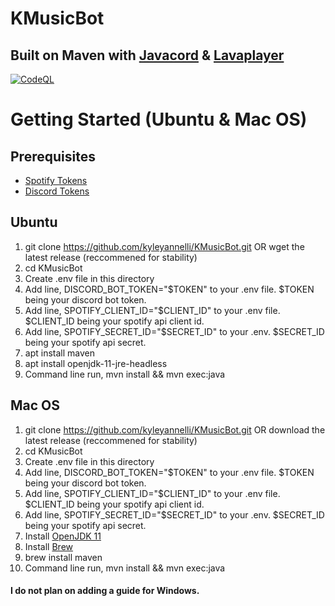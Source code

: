 # KMusicBot
## Built on Maven with [Javacord](https://github.com/Javacord/Javacord) & [Lavaplayer](https://github.com/sedmelluq/lavaplayer)
[![CodeQL](https://github.com/kyleyannelli/KMusicBot/actions/workflows/codeql-analysis.yml/badge.svg)](https://github.com/kyleyannelli/KMusicBot/actions/workflows/codeql-analysis.yml)

# Getting Started (Ubuntu & Mac OS)

## Prerequisites
- [Spotify Tokens](https://developer.spotify.com/dashboard/login)
- [Discord Tokens](https://discord.com/developers/applications)

## Ubuntu
1. git clone https://github.com/kyleyannelli/KMusicBot.git OR wget the latest release (reccommened for stability)
2. cd KMusicBot
3. Create .env file in this directory
4. Add line, DISCORD_BOT_TOKEN="$TOKEN" to your .env file. $TOKEN being your discord bot token.
5. Add line, SPOTIFY_CLIENT_ID="$CLIENT_ID" to your .env file. $CLIENT_ID being your spotify api client id.
6. Add line, SPOTIFY_SECRET_ID="$SECRET_ID" to your .env. $SECRET_ID being your spotify api secret.
7. apt install maven
8. apt install openjdk-11-jre-headless
9. Command line run, mvn install && mvn exec:java

## Mac OS
1. git clone https://github.com/kyleyannelli/KMusicBot.git OR download the latest release (reccommened for stability)
2. cd KMusicBot
3. Create .env file in this directory
4. Add line, DISCORD_BOT_TOKEN="$TOKEN" to your .env file. $TOKEN being your discord bot token.
5. Add line, SPOTIFY_CLIENT_ID="$CLIENT_ID" to your .env file. $CLIENT_ID being your spotify api client id.
6. Add line, SPOTIFY_SECRET_ID="$SECRET_ID" to your .env. $SECRET_ID being your spotify api secret.
7. Install [OpenJDK 11](https://www.openlogic.com/openjdk-downloads)
8. Install [Brew](https://brew.sh/)
9. brew install maven
10. Command line run, mvn install && mvn exec:java

#### I do not plan on adding a guide for Windows.
